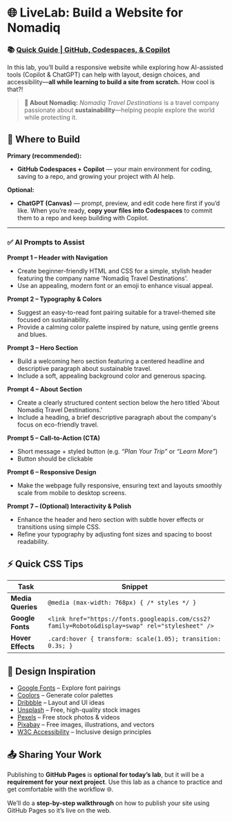 # 🌐 LiveLab: Build a Website for Nomadiq

### 📚 [Quick Guide | GitHub, Codespaces, & Copilot](https://docs.google.com/document/d/1ySnBwPJfkL3npNkg2h29nK2Lxrr7OKkdkZOkDY_UqpA/edit?usp=sharing)


In this lab, you’ll build a responsive website while exploring how AI-assisted tools (Copilot & ChatGPT) can help with layout, design choices, and accessibility—**all while learning to build a site from scratch.** How cool is that?!

> **🌴 About Nomadiq:** *Nomadiq Travel Destinations* is a travel company passionate about **sustainability**—helping people explore the world while protecting it.



## 🚀 Where to Build

**Primary (recommended):**
- **GitHub Codespaces + Copilot** — your main environment for coding, saving to a repo, and growing your project with AI help.

**Optional:**
- **ChatGPT (Canvas)** — prompt, preview, and edit code here first if you’d like.  When you’re ready, **copy your files into Codespaces** to commit them to a repo and keep building with Copilot.

---


### ✅ AI Prompts to Assist  

**Prompt 1 – Header with Navigation**  
- Create beginner-friendly HTML and CSS for a simple, stylish header featuring the company name 'Nomadiq Travel Destinations'. 
- Use an appealing, modern font or an emoji to enhance visual appeal. 

**Prompt 2 – Typography & Colors**  
- Suggest an easy-to-read font pairing suitable for a travel-themed site focused on sustainability. 
- Provide a calming color palette inspired by nature, using gentle greens and blues. 

**Prompt 3 – Hero Section**  
- Build a welcoming hero section featuring a centered headline and descriptive paragraph about sustainable travel. 
- Include a soft, appealing background color and generous spacing. 

**Prompt 4 – About Section**  
- Create a clearly structured content section below the hero titled 'About Nomadiq Travel Destinations.' 
- Include a heading, a brief descriptive paragraph about the company's focus on eco-friendly travel.

**Prompt 5 – Call-to-Action (CTA)**  
- Short message + styled button (e.g. *“Plan Your Trip”* or *“Learn More”*)  
- Button should be clickable  

**Prompt 6 – Responsive Design**  
- Make the webpage fully responsive, ensuring text and layouts smoothly scale from mobile to desktop screens. 

**Prompt 7 – (Optional) Interactivity & Polish**  
- Enhance the header and hero section with subtle hover effects or transitions using simple CSS. 
- Refine your typography by adjusting font sizes and spacing to boost readability.



## ⚡ Quick CSS Tips  

| Task          | Snippet |
|---------------|---------|
| **Media Queries** | `@media (max-width: 768px) { /* styles */ }` |
| **Google Fonts** | `<link href="https://fonts.googleapis.com/css2?family=Roboto&display=swap" rel="stylesheet" />` |
| **Hover Effects** | `.card:hover { transform: scale(1.05); transition: 0.3s; }` |




## 🎨 Design Inspiration

- [Google Fonts](https://fonts.google.com/) – Explore font pairings  
- [Coolors](https://coolors.co/) – Generate color palettes  
- [Dribbble](https://dribbble.com/) – Layout and UI ideas  
- [Unsplash](https://unsplash.com/) – Free, high-quality stock images  
- [Pexels](https://www.pexels.com/) – Free stock photos & videos  
- [Pixabay](https://pixabay.com/) – Free images, illustrations, and vectors  
- [W3C Accessibility](https://www.w3.org/WAI/fundamentals/accessibility-intro/) – Inclusive design principles 




## 📤 Sharing Your Work

Publishing to **GitHub Pages** is **optional for today’s lab**, but it will be a **requirement for your next project**. Use this lab as a chance to practice and get comfortable with the workflow 🌐.  

We’ll do a **step-by-step walkthrough** on how to publish your site using GitHub Pages so it’s live on the web.  

